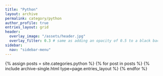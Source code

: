 ```yaml
---
title: "Python"
layout: archive
permalink: category/python
author_profile: true
entries_layout: grid
header:
  overlay_image: "/assets/header.jpg"
  overlay_filter: 0.3 # same as adding an opacity of 0.5 to a black background
sidebar:
  nav: "sidebar-menu"
---
```


{% assign posts = site.categories.python %}
{% for post in posts %} {% include archive-single.html type=page.entries_layout %} {% endfor %}